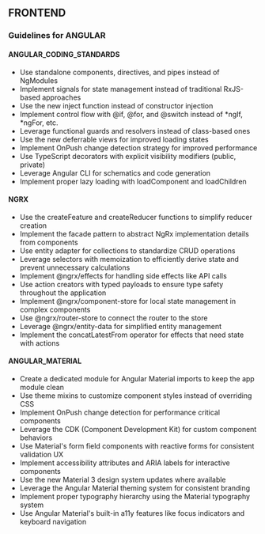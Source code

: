 ## FRONTEND

### Guidelines for ANGULAR

#### ANGULAR_CODING_STANDARDS

- Use standalone components, directives, and pipes instead of NgModules
- Implement signals for state management instead of traditional RxJS-based approaches
- Use the new inject function instead of constructor injection
- Implement control flow with @if, @for, and @switch instead of *ngIf, *ngFor, etc.
- Leverage functional guards and resolvers instead of class-based ones
- Use the new deferrable views for improved loading states
- Implement OnPush change detection strategy for improved performance
- Use TypeScript decorators with explicit visibility modifiers (public, private)
- Leverage Angular CLI for schematics and code generation
- Implement proper lazy loading with loadComponent and loadChildren

#### NGRX

- Use the createFeature and createReducer functions to simplify reducer creation
- Implement the facade pattern to abstract NgRx implementation details from components
- Use entity adapter for collections to standardize CRUD operations
- Leverage selectors with memoization to efficiently derive state and prevent unnecessary calculations
- Implement @ngrx/effects for handling side effects like API calls
- Use action creators with typed payloads to ensure type safety throughout the application
- Implement @ngrx/component-store for local state management in complex components
- Use @ngrx/router-store to connect the router to the store
- Leverage @ngrx/entity-data for simplified entity management
- Implement the concatLatestFrom operator for effects that need state with actions

#### ANGULAR_MATERIAL

- Create a dedicated module for Angular Material imports to keep the app module clean
- Use theme mixins to customize component styles instead of overriding CSS
- Implement OnPush change detection for performance critical components
- Leverage the CDK (Component Development Kit) for custom component behaviors
- Use Material's form field components with reactive forms for consistent validation UX
- Implement accessibility attributes and ARIA labels for interactive components
- Use the new Material 3 design system updates where available
- Leverage the Angular Material theming system for consistent branding
- Implement proper typography hierarchy using the Material typography system
- Use Angular Material's built-in a11y features like focus indicators and keyboard navigation